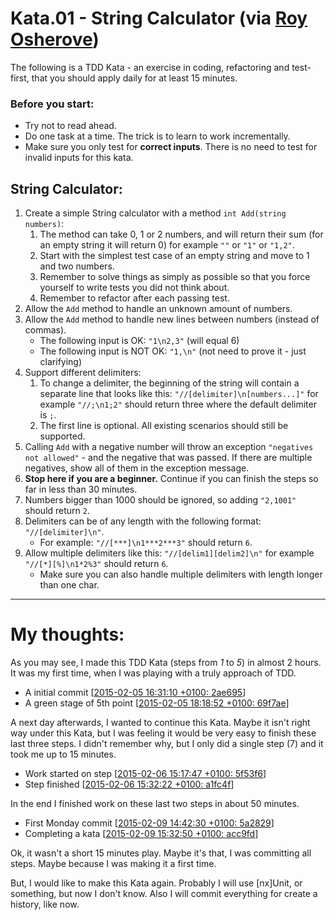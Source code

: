 # Kata.01 - String Calculator (via [Roy Osherove](http://osherove.com/tdd-kata-1/))
The following is a TDD Kata - an exercise in coding, refactoring and test-first, that you should apply daily for at least 15 minutes.

### Before you start: 
* Try not to read ahead.
* Do one task at a time. The trick is to learn to work incrementally.
* Make sure you only test for **correct inputs**. There is no need to test for invalid inputs for this kata.

## String Calculator:
1. Create a simple String calculator with a method `int Add(string numbers)`:
    1. The method can take 0, 1 or 2 numbers, and will return their sum (for an empty string it will return 0) for example `""` or `"1"` or `"1,2"`.
    2. Start with the simplest test case of an empty string and move to 1 and two numbers.
    3. Remember to solve things as simply as possible so that you force yourself to write tests you did not think about.
    4. Remember to refactor after each passing test.
2. Allow the `Add` method to handle an unknown amount of numbers.
3. Allow the `Add` method to handle new lines between numbers (instead of commas).
    * The following input is OK:  `"1\n2,3"`  (will equal 6)
    * The following input is NOT OK:  `"1,\n"` (not need to prove it - just clarifying)
4. Support different delimiters:
    1. To change a delimiter, the beginning of the string will contain a separate line that looks like this: `"//[delimiter]\n[numbers...]"` for example `"//;\n1;2"` should return three where the default delimiter is `;`.
    2. The first line is optional. All existing scenarios should still be supported.
5. Calling `Add` with a negative number will throw an exception `"negatives not allowed"` - and the negative that was passed. If there are multiple negatives, show all of them in the exception message.
6. **Stop here if you are a beginner.** Continue if you can finish the steps so far in less than 30 minutes.
7. Numbers bigger than 1000 should be ignored, so adding `"2,1001"` should return `2`.
8. Delimiters can be of any length with the following format: `"//[delimiter]\n"`.
    * For example: `"//[***]\n1***2***3"` should return `6`.
9. Allow multiple delimiters like this: `"//[delim1][delim2]\n"` for example `"//[*][%]\n1*2%3"` should return `6`.
    * Make sure you can also handle multiple delimiters with length longer than one char.

----
# My thoughts:

As you may see, I made this TDD Kata (steps from *1* to *5*) in almost 2 hours. It was my first time, when I was playing with a truly approach of TDD.

* A initial commit [[2015-02-05 16:31:10 +0100: 2ae695](https://github.com/DominikJaniec/CodeKatasTDD/commit/2ae69540cc07379bc394f04e7de61421dd1d6ab1)]
* A green stage of 5th point [[2015-02-05 18:18:52 +0100: 69f7ae](https://github.com/DominikJaniec/CodeKatasTDD/commit/69f7aeff9d3d58e07d112da636bf27bbbaa1cb55)]

A next day afterwards, I wanted to continue this Kata. Maybe it isn't right way under this Kata, but I was feeling it would be very easy to finish these last three steps. I didn't remember why, but I only did a single step (7) and it took me up to 15 minutes.

* Work started on step [[2015-02-06 15:17:47 +0100: 5f53f6](https://github.com/DominikJaniec/CodeKatasTDD/commit/5f53f66440a056b5f40ad761c776829af4f958b4)]
* Step finished [[2015-02-06 15:32:22 +0100: a1fc4f](https://github.com/DominikJaniec/CodeKatasTDD/commit/a1fc4fa2fa2e86d4435e391b53ad8803682be0d6)]

In the end I finished work on these last two steps in about 50 minutes.

* First Monday commit [[2015-02-09 14:42:30 +0100: 5a2829](https://github.com/DominikJaniec/CodeKatasTDD/commit/5a282958173bd89a16c3bfdf145d1f192ddacdff)]
* Completing a kata [[2015-02-09 15:32:50 +0100: acc9fd](https://github.com/DominikJaniec/CodeKatasTDD/commit/acc9fd5e6097db13470583a2ab19d1309eb5ec66)] 

Ok, it wasn't a short 15 minutes play. Maybe it's that, I was committing all steps. Maybe because I was making it a first time.

But, I would like to make this Kata again. Probably I will use [nx]Unit, or something, but now I don't know. Also I will commit everything for create a history, like now.
